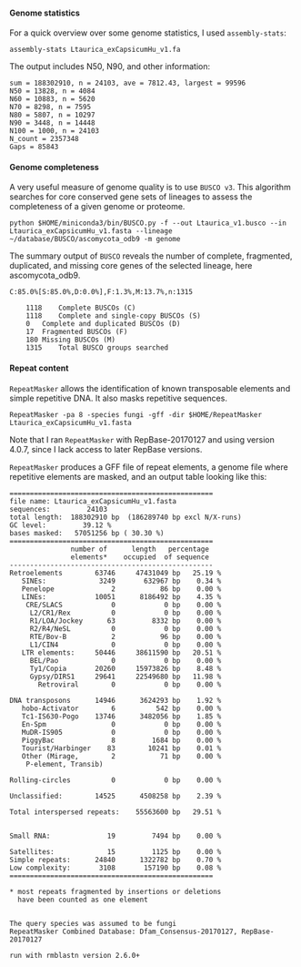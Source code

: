 #### Genome statistics
For a quick overview over some genome statistics, I used `assembly-stats`:
```ShellSession
assembly-stats Ltaurica_exCapsicumHu_v1.fa
```
The output includes N50, N90, and other information: 
```
sum = 188302910, n = 24103, ave = 7812.43, largest = 99596
N50 = 13828, n = 4084
N60 = 10883, n = 5620
N70 = 8298, n = 7595
N80 = 5807, n = 10297
N90 = 3448, n = 14448
N100 = 1000, n = 24103
N_count = 2357348
Gaps = 85843
```

#### Genome completeness 
A very useful measure of genome quality is to use `BUSCO v3`. This algorithm searches for core conserved gene sets of lineages to assess the completeness of a given genome or proteome.  

```ShellSession
python $HOME/miniconda3/bin/BUSCO.py -f --out Ltaurica_v1.busco --in Ltaurica_exCapsicumHu_v1.fasta --lineage ~/database/BUSCO/ascomycota_odb9 -m genome
```

The summary output of `BUSCO` reveals the number of complete, fragmented, duplicated, and missing core genes of the selected lineage, here ascomycota_odb9.
```
C:85.0%[S:85.0%,D:0.0%],F:1.3%,M:13.7%,n:1315

	1118	Complete BUSCOs (C)
	1118	Complete and single-copy BUSCOs (S)
	0	Complete and duplicated BUSCOs (D)
	17	Fragmented BUSCOs (F)
	180	Missing BUSCOs (M)
	1315	Total BUSCO groups searched
```

#### Repeat content
`RepeatMasker` allows the identification of known transposable elements and simple repetitive DNA. It also masks repetitive sequences.
```ShellSession
RepeatMasker -pa 8 -species fungi -gff -dir $HOME/RepeatMasker Ltaurica_exCapsicumHu_v1.fasta
```
Note that I ran `RepeatMasker` with RepBase-20170127 and using version 4.0.7, since I lack access to later RepBase versions. 

`RepeatMasker` produces a GFF file of repeat elements, a genome file where repetitive elements are masked, and an output table looking like this:
```
==================================================
file name: Ltaurica_exCapsicumHu_v1.fasta
sequences:         24103
total length:  188302910 bp  (186289740 bp excl N/X-runs)
GC level:         39.12 %
bases masked:   57051256 bp ( 30.30 %)
==================================================
               number of      length   percentage
               elements*    occupied  of sequence
--------------------------------------------------
Retroelements        63746     47431049 bp   25.19 %
   SINEs:             3249       632967 bp    0.34 %
   Penelope              2           86 bp    0.00 %
   LINEs:            10051      8186492 bp    4.35 %
    CRE/SLACS            0            0 bp    0.00 %
     L2/CR1/Rex          0            0 bp    0.00 %
     R1/LOA/Jockey      63         8332 bp    0.00 %
     R2/R4/NeSL          0            0 bp    0.00 %
     RTE/Bov-B           2           96 bp    0.00 %
     L1/CIN4             0            0 bp    0.00 %
   LTR elements:     50446     38611590 bp   20.51 %
     BEL/Pao             0            0 bp    0.00 %
     Ty1/Copia       20260     15973826 bp    8.48 %
     Gypsy/DIRS1     29641     22549680 bp   11.98 %
       Retroviral        0            0 bp    0.00 %

DNA transposons      14946      3624293 bp    1.92 %
   hobo-Activator        6          542 bp    0.00 %
   Tc1-IS630-Pogo    13746      3482056 bp    1.85 %
   En-Spm                0            0 bp    0.00 %
   MuDR-IS905            0            0 bp    0.00 %
   PiggyBac              8         1684 bp    0.00 %
   Tourist/Harbinger    83        10241 bp    0.01 %
   Other (Mirage,        2           71 bp    0.00 %
    P-element, Transib)

Rolling-circles          0            0 bp    0.00 %

Unclassified:        14525      4508258 bp    2.39 %

Total interspersed repeats:    55563600 bp   29.51 %


Small RNA:              19         7494 bp    0.00 %

Satellites:             15         1125 bp    0.00 %
Simple repeats:      24840      1322782 bp    0.70 %
Low complexity:       3108       157190 bp    0.08 %
==================================================

* most repeats fragmented by insertions or deletions
  have been counted as one element
                                                      

The query species was assumed to be fungi         
RepeatMasker Combined Database: Dfam_Consensus-20170127, RepBase-20170127
        
run with rmblastn version 2.6.0+
```

